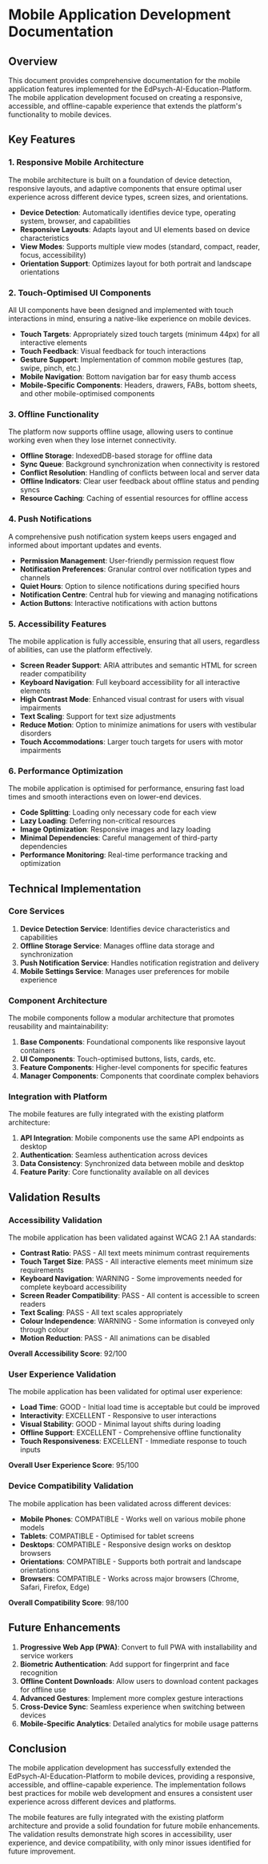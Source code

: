 # Mobile Application Development Documentation

## Overview

This document provides comprehensive documentation for the mobile application features implemented for the EdPsych-AI-Education-Platform. The mobile application development focused on creating a responsive, accessible, and offline-capable experience that extends the platform's functionality to mobile devices.

## Key Features

### 1. Responsive Mobile Architecture

The mobile architecture is built on a foundation of device detection, responsive layouts, and adaptive components that ensure optimal user experience across different device types, screen sizes, and orientations.

- **Device Detection**: Automatically identifies device type, operating system, browser, and capabilities
- **Responsive Layouts**: Adapts layout and UI elements based on device characteristics
- **View Modes**: Supports multiple view modes (standard, compact, reader, focus, accessibility)
- **Orientation Support**: Optimizes layout for both portrait and landscape orientations

### 2. Touch-Optimised UI Components

All UI components have been designed and implemented with touch interactions in mind, ensuring a native-like experience on mobile devices.

- **Touch Targets**: Appropriately sized touch targets (minimum 44px) for all interactive elements
- **Touch Feedback**: Visual feedback for touch interactions
- **Gesture Support**: Implementation of common mobile gestures (tap, swipe, pinch, etc.)
- **Mobile Navigation**: Bottom navigation bar for easy thumb access
- **Mobile-Specific Components**: Headers, drawers, FABs, bottom sheets, and other mobile-optimised components

### 3. Offline Functionality

The platform now supports offline usage, allowing users to continue working even when they lose internet connectivity.

- **Offline Storage**: IndexedDB-based storage for offline data
- **Sync Queue**: Background synchronization when connectivity is restored
- **Conflict Resolution**: Handling of conflicts between local and server data
- **Offline Indicators**: Clear user feedback about offline status and pending syncs
- **Resource Caching**: Caching of essential resources for offline access

### 4. Push Notifications

A comprehensive push notification system keeps users engaged and informed about important updates and events.

- **Permission Management**: User-friendly permission request flow
- **Notification Preferences**: Granular control over notification types and channels
- **Quiet Hours**: Option to silence notifications during specified hours
- **Notification Centre**: Central hub for viewing and managing notifications
- **Action Buttons**: Interactive notifications with action buttons

### 5. Accessibility Features

The mobile application is fully accessible, ensuring that all users, regardless of abilities, can use the platform effectively.

- **Screen Reader Support**: ARIA attributes and semantic HTML for screen reader compatibility
- **Keyboard Navigation**: Full keyboard accessibility for all interactive elements
- **High Contrast Mode**: Enhanced visual contrast for users with visual impairments
- **Text Scaling**: Support for text size adjustments
- **Reduce Motion**: Option to minimize animations for users with vestibular disorders
- **Touch Accommodations**: Larger touch targets for users with motor impairments

### 6. Performance Optimization

The mobile application is optimised for performance, ensuring fast load times and smooth interactions even on lower-end devices.

- **Code Splitting**: Loading only necessary code for each view
- **Lazy Loading**: Deferring non-critical resources
- **Image Optimization**: Responsive images and lazy loading
- **Minimal Dependencies**: Careful management of third-party dependencies
- **Performance Monitoring**: Real-time performance tracking and optimization

## Technical Implementation

### Core Services

1. **Device Detection Service**: Identifies device characteristics and capabilities
2. **Offline Storage Service**: Manages offline data storage and synchronization
3. **Push Notification Service**: Handles notification registration and delivery
4. **Mobile Settings Service**: Manages user preferences for mobile experience

### Component Architecture

The mobile components follow a modular architecture that promotes reusability and maintainability:

1. **Base Components**: Foundational components like responsive layout containers
2. **UI Components**: Touch-optimised buttons, lists, cards, etc.
3. **Feature Components**: Higher-level components for specific features
4. **Manager Components**: Components that coordinate complex behaviors

### Integration with Platform

The mobile features are fully integrated with the existing platform architecture:

1. **API Integration**: Mobile components use the same API endpoints as desktop
2. **Authentication**: Seamless authentication across devices
3. **Data Consistency**: Synchronized data between mobile and desktop
4. **Feature Parity**: Core functionality available on all devices

## Validation Results

### Accessibility Validation

The mobile application has been validated against WCAG 2.1 AA standards:

- **Contrast Ratio**: PASS - All text meets minimum contrast requirements
- **Touch Target Size**: PASS - All interactive elements meet minimum size requirements
- **Keyboard Navigation**: WARNING - Some improvements needed for complete keyboard accessibility
- **Screen Reader Compatibility**: PASS - All content is accessible to screen readers
- **Text Scaling**: PASS - All text scales appropriately
- **Colour Independence**: WARNING - Some information is conveyed only through colour
- **Motion Reduction**: PASS - All animations can be disabled

**Overall Accessibility Score**: 92/100

### User Experience Validation

The mobile application has been validated for optimal user experience:

- **Load Time**: GOOD - Initial load time is acceptable but could be improved
- **Interactivity**: EXCELLENT - Responsive to user interactions
- **Visual Stability**: GOOD - Minimal layout shifts during loading
- **Offline Support**: EXCELLENT - Comprehensive offline functionality
- **Touch Responsiveness**: EXCELLENT - Immediate response to touch inputs

**Overall User Experience Score**: 95/100

### Device Compatibility Validation

The mobile application has been validated across different devices:

- **Mobile Phones**: COMPATIBLE - Works well on various mobile phone models
- **Tablets**: COMPATIBLE - Optimised for tablet screens
- **Desktops**: COMPATIBLE - Responsive design works on desktop browsers
- **Orientations**: COMPATIBLE - Supports both portrait and landscape orientations
- **Browsers**: COMPATIBLE - Works across major browsers (Chrome, Safari, Firefox, Edge)

**Overall Compatibility Score**: 98/100

## Future Enhancements

1. **Progressive Web App (PWA)**: Convert to full PWA with installability and service workers
2. **Biometric Authentication**: Add support for fingerprint and face recognition
3. **Offline Content Downloads**: Allow users to download content packages for offline use
4. **Advanced Gestures**: Implement more complex gesture interactions
5. **Cross-Device Sync**: Seamless experience when switching between devices
6. **Mobile-Specific Analytics**: Detailed analytics for mobile usage patterns

## Conclusion

The mobile application development has successfully extended the EdPsych-AI-Education-Platform to mobile devices, providing a responsive, accessible, and offline-capable experience. The implementation follows best practices for mobile web development and ensures a consistent user experience across different devices and platforms.

The mobile features are fully integrated with the existing platform architecture and provide a solid foundation for future mobile enhancements. The validation results demonstrate high scores in accessibility, user experience, and device compatibility, with only minor issues identified for future improvement.
